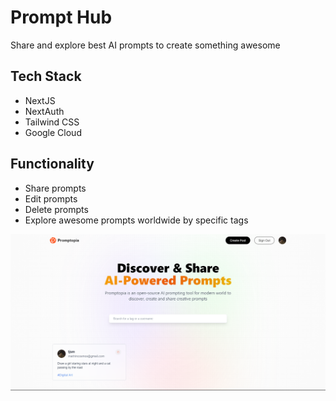 # Prompt Hub
Share and explore best AI prompts to create something awesome
## Tech Stack
- NextJS
- NextAuth
- Tailwind CSS
- Google Cloud

## Functionality 
- Share prompts
- Edit prompts
- Delete prompts
- Explore awesome prompts worldwide by specific tags

![Home Page of Prompt Hub](https://raw.githubusercontent.com/Tribhuwan-Joshi/promptHub/main/public/assets/images/promptHub.png)
